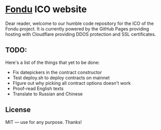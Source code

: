 # [Fondu](https://fondu.io) ICO website
Dear reader, welcome to our humble code repository for the ICO of the Fondu project. It is currently powered by the GitHub Pages providing hosting with Cloudflare providing DDOS protection and SSL certificates.

## TODO:
Here's a list of the things that yet to be done:
* Fix datepickers in the contract constructor
* Test deploy.sh to deploy contracts on mainnet
* FIgure out why picking all contract options doesn't work
* Proof-read English texts
* Translate to Russian and Chinese

## License
MIT — use for any purpose. Thanks!